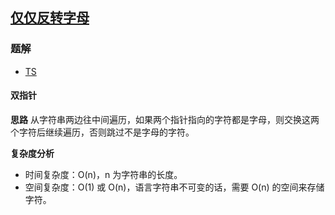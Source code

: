 ## [仅仅反转字母](https://leetcode.cn/problems/reverse-only-letters/)
### 题解
+ [TS](../../ts/1024/917.ts)

#### 双指针
**思路**
从字符串两边往中间遍历，如果两个指针指向的字符都是字母，则交换这两个字符后继续遍历，否则跳过不是字母的字符。

**复杂度分析**
+ 时间复杂度：O(n)，n 为字符串的长度。
+ 空间复杂度：O(1) 或 O(n)，语言字符串不可变的话，需要 O(n) 的空间来存储字符。